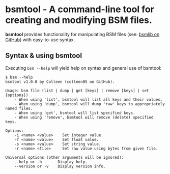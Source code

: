 # bsmtool - A command-line tool for creating and modifying BSM files.
**bsmtool** provides functionality for manipulating BSM files (see: [bsmlib on GitHub](https://github.com/colleen05/bsmlib)) with easy-to-use syntax.

## Syntax & using bsmtool
Executing `bsm --help` will yield help on syntax and general use of bsmtool:
```
$ bsm --help
bsmtool v1.0.0 by Colleen (colleen05 on GitHub).

Usage: bsm file (list | dump | get [keys] | remove [keys] | set {options})
	- When using 'list', bsmtool will list all keys and their values.
	- When using 'dump', bsmtool will dump 'raw' keys to appropriately named files.
	- When using 'get', bsmtool will list specified keys.
	- When using 'remove', bsmtool will remove (delete) specified keys.

Options:
	-i <name> <value>    Set integer value.
	-f <name> <value>    Set float value.
	-s <name> <value>    Set string value.
	-r <name> <file>     Set raw value using bytes from given file.

Universal options (other arguments will be ignored):
	--help or -h       Display help.
	--version or -v    Display version info.
```
